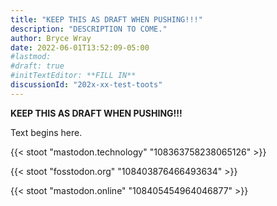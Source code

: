 ```yaml
---
title: "KEEP THIS AS DRAFT WHEN PUSHING!!!"
description: "DESCRIPTION TO COME."
author: Bryce Wray
date: 2022-06-01T13:52:09-05:00
#lastmod:
#draft: true
#initTextEditor: **FILL IN**
discussionId: "202x-xx-test-toots"
---
```


**KEEP THIS AS DRAFT WHEN PUSHING!!!**

Text begins here.

{{< stoot "mastodon.technology" "108363758238065126" >}}

{{< stoot "fosstodon.org" "108403876466493634" >}}

{{< stoot "mastodon.online" "108405454964046877" >}}
